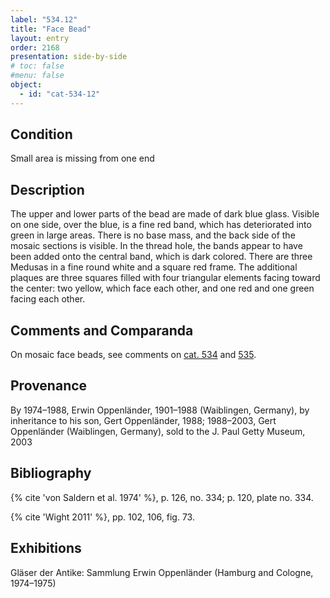 ```yaml
---
label: "534.12"
title: "Face Bead"
layout: entry
order: 2168
presentation: side-by-side
# toc: false
#menu: false 
object:
  - id: "cat-534-12"
---
```


## Condition

Small area is missing from one end

## Description

The upper and lower parts of the bead are made of dark blue glass. Visible on one side, over the blue, is a fine red band, which has deteriorated into green in large areas. There is no base mass, and the back side of the mosaic sections is visible. In the thread hole, the bands appear to have been added onto the central band, which is dark colored. There are three Medusas in a fine round white and a square red frame. The additional plaques are three squares filled with four triangular elements facing toward the center: two yellow, which face each other, and one red and one green facing each other.

## Comments and Comparanda

On mosaic face beads, see comments on [cat. 534](/catalogue/cat-534) and [535](/catalogue/cat-535).

## Provenance

By 1974–1988, Erwin Oppenländer, 1901–1988 (Waiblingen, Germany), by inheritance to his son, Gert Oppenländer, 1988; 1988–2003, Gert Oppenländer (Waiblingen, Germany), sold to the J. Paul Getty Museum, 2003

## Bibliography

{% cite 'von Saldern et al. 1974' %}, p. 126, no. 334; p. 120, plate no. 334.

{% cite 'Wight 2011' %}, pp. 102, 106, fig. 73.

## Exhibitions

Gläser der Antike: Sammlung Erwin Oppenländer (Hamburg and Cologne, 1974–1975)